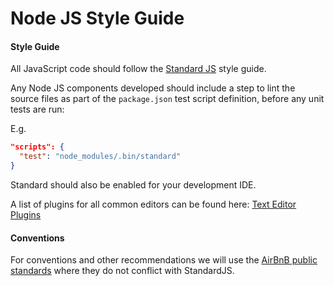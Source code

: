 
# Node JS Style Guide

#### Style Guide

All JavaScript code should follow the [Standard JS](https://github.com/feross/standard) style guide.

Any Node JS components developed should include a step to lint the source files as part of the `package.json` test script definition, before any unit tests are run:

E.g.

``` package.json
"scripts": {
  "test": "node_modules/.bin/standard"
}
```

Standard should also be enabled for your development IDE.

A list of plugins for all common editors can be found here: [Text Editor Plugins](https://github.com/feross/standard#text-editor-plugins)


#### Conventions

For conventions and other recommendations we will use the [AirBnB public standards](https://github.com/airbnb/javascript) where they do not conflict with StandardJS.

